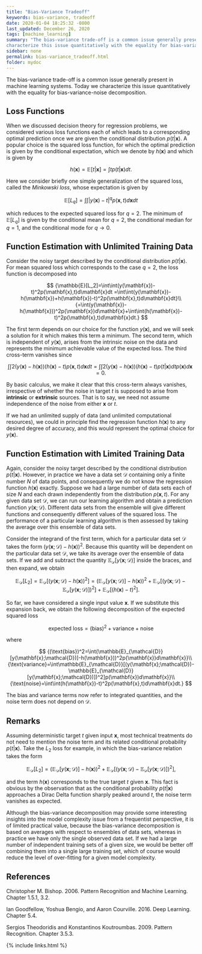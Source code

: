 ```yaml
---
title: "Bias-Variance Tradeoff"
keywords: bias-variance, tradeoff
date: 2020-01-04 18:25:32 -0800
last_updated: December 26, 2020
tags: [machine_learning]
summary: "The bias-variance trade-off is a common issue generally present in machine learning systems. Today we
characterize this issue quantitatively with the equality for bias-variance-noise decomposition."
sidebar: none
permalink: bias-variance_tradeoff.html
folder: mydoc
---
```


The bias-variance trade-off is a common issue generally present in machine learning systems. Today we characterize this
issue quantitatively with the equality for bias-variance-noise decomposition.

## Loss Functions
When we discussed decision theory for regression problems, we considered various loss functions each of which leads to a
corresponding optimal prediction once we are given the conditional distribution $p(t\vert\mathbf{x})$. A popular choice
is the squared loss function, for which the optimal prediction is given by the conditional expectation, which we denote
by $h(\mathbf{x})$ and which is given by

$$
  {h(\mathbf{x})=\mathbb{E}[t\vert\mathbf{x}]=\int tp(t\vert\mathbf{x})dt.}
$$

Here we consider briefly one simple generalization of the squared loss, called the *Minkowski loss*, whose expectation
is given by

$$
  {\mathbb{E}[L_q]=\int\int\vert y(\mathbf{x})-t\vert^q p(\mathbf{x},t)d\mathbf{x}dt}
$$

which reduces to the expected squared loss for $q=2$. The minimum of $\mathbb{E}[L_q]$ is given by the conditional mean
for $q=2$, the conditional median for $q=1$, and the conditional mode for $q\rightarrow 0$.

## Function Estimation with Unlimited Training Data
Consider the noisy target described by the conditional distribution $p(t\vert\mathbf{x})$. For mean squared loss which
corresponds to the case $q=2$, the loss function is decomposed into

$$
  {\mathbb{E}[L_2]=\int\int(y(\mathbf{x})-t)^2p(\mathbf{x},t)d\mathbf{x}dt
  =\int\int(y(\mathbf{x})-h(\mathbf{x})+h(\mathbf{x})-t)^2p(\mathbf{x},t)d\mathbf{x}dt}\\
  {=\int(y(\mathbf{x})-h(\mathbf{x}))^2p(\mathbf{x})d\mathbf{x}+\int\int(h(\mathbf{x})-t)^2p(\mathbf{x},t)d\mathbf{x}dt.}
$$

The first term depends on our choice for the function $y(\mathbf{x})$, and we will seek a solution for it which makes
this term a minimum. The second term, which is independent of $y(\mathbf{x})$, arises from the intrinsic noise on the
data and represents the minimum achievable value of the expected loss. The third cross-term vanishes since

$$
  {\int\int2(y(\mathbf{x})-h(\mathbf{x}))(h(\mathbf{x})-t)p(\mathbf{x},t)d\mathbf{x}dt
  =\int\int2(y(\mathbf{x})-h(\mathbf{x}))(h(\mathbf{x})-t)p(t\vert\mathbf{x})dtp(\mathbf{x})d\mathbf{x}=0.}
$$

By basic calculus, we make it clear that this cross-term always vanishes, irrespective of whether the noise in target
$t$ is supposed to arise from **intrinsic** or **extrinsic** sources. That is to say, we need not assume independence of
the noise from either $\mathbf{x}$ or $t$.

If we had an unlimited supply of data (and unlimited computational resources), we could in principle find the regression
function $h(\mathbf{x})$ to any desired degree of accuracy, and this would represent the optimal choice for
$y(\mathbf{x})$.

## Function Estimation with Limited Training Data
Again, consider the noisy target described by the conditional distribution $p(t\vert\mathbf{x})$. However, in practice
we have a data set $\mathcal{D}$ containing only a finite number $N$ of data points, and consequently we do not know the
regression function $h(\mathbf{x})$ exactly. Suppose we had a large number of data sets each of size $N$ and each drawn
independently from the distribution $p(\mathbf{x}, t)$. For any given data set $\mathcal{D}$, we can run our learning
algorithm and obtain a prediction function $y(\mathbf{x};\mathcal{D})$. Different data sets from the ensemble will give
different functions and consequently different values of the squared loss. The performance of a particular learning
algorithm is then assessed by taking the average over this ensemble of data sets.

Consider the integrand of the first term, which for a particular data set $\mathcal{D}$ takes the form
$(y(\mathbf{x};\mathcal{D})-h(\mathbf{x}))^2$. Because this quantity will be dependent on the particular data set
$\mathcal{D}$, we take its average over the ensemble of data sets. If we add and subtract the quantity
$\mathbb{E}_{\mathcal{D}}[y(\mathbf{x};\mathcal{D})]$ inside the braces, and then expand, we obtain

$$
  {\mathbb{E}_{\mathcal{D}}[L_2]=\mathbb{E}_{\mathcal{D}}[(y(\mathbf{x};\mathcal{D})-h(\mathbf{x}))^2]
  =(\mathbb{E}_{\mathcal{D}}[y(\mathbf{x};\mathcal{D})]-h(\mathbf{x}))^2
  +\mathbb{E}_{\mathcal{D}}[(y(\mathbf{x};\mathcal{D})-\mathbb{E}_{\mathcal{D}}[y(\mathbf{x};\mathcal{D})])^2]
  +\mathbb{E}_{\mathcal{D}}[(h(\mathbf{x})-t)^2].}
$$

So far, we have considered a single input value $\mathbf{x}$. If we substitute this expansion back, we obtain the
following decomposition of the expected squared loss

$$
  {\text{expected loss}=(\text{bias})^2+\text{variance}+\text{noise}}
$$

where

$$
  {(\text{bias})^2=\int(\mathbb{E}_{\mathcal{D}}[y(\mathbf{x};\mathcal{D})]-h(\mathbf{x}))^2p(\mathbf{x})d\mathbf{x}}\\
  {\text{variance}=\int\mathbb{E}_{\mathcal{D}}[(y(\mathbf{x};\mathcal{D})-\mathbb{E}_{\mathcal{D}}[y(\mathbf{x};\mathcal{D})])^2]p(\mathbf{x})d\mathbf{x}}\\
  {\text{noise}=\int\int(h(\mathbf{x})-t)^2p(\mathbf{x},t)d\mathbf{x}dt.}
$$

The bias and variance terms now refer to integrated quantities, and the noise term does not depend on $\mathcal{D}$.

## Remarks
Assuming deterministic target $t$ given input $\mathbf{x}$, most technical treatments do not need to mention the noise
term and its related conditional probability $p(t\vert\mathbf{x})$. Take the $L_2$ loss for example, in which the
bias-variance relation takes the form

$$
  {\mathbb{E}_{\mathcal{D}}[L_2]=(\mathbb{E}_{\mathcal{D}}[y(\mathbf{x};\mathcal{D})]-h(\mathbf{x}))^2
  +\mathbb{E}_{\mathcal{D}}[(y(\mathbf{x};\mathcal{D})-\mathbb{E}_{\mathcal{D}}[y(\mathbf{x};\mathcal{D})])^2],}
$$

and the term $h(\mathbf{x})$ corresponds to the true target $t$ given $\mathbf{x}$. This fact is obvious by the
observation that as the conditional probability $p(t\vert\mathbf{x})$ approaches a Dirac Delta function sharply peaked
around $t$, the noise term vanishes as expected.

Although the bias-variance decomposition may provide some interesting insights into the model complexity issue from a
frequentist perspective, it is of limited practical value, because the bias-variance decomposition is based on averages
with respect to ensembles of data sets, whereas in practice we have only the single observed data set. If we had a large
number of independent training sets of a given size, we would be better off combining them into a single large training
set, which of course would reduce the level of over-fitting for a given model complexity.

## References
Christopher M. Bishop. 2006. Pattern Recognition and Machine Learning. Chapter 1.5.1, 3.2.

Ian Goodfellow, Yoshua Bengio, and Aaron Courville. 2016. Deep Learning. Chapter 5.4.

Sergios Theodoridis and Konstantinos Koutroumbas. 2009. Pattern Recognition. Chapter 3.5.3.

{% include links.html %}
